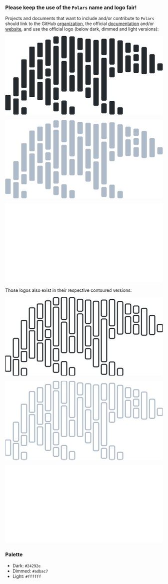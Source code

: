 ### Please keep the use of the `Polars` name and logo fair!

Projects and documents that want to include and/or contribute to `Polars` should link to
the GitHub [organization](https://github.com/pola-rs), the official [documentation]()
and/or [website](), and use the official logo (below dark, dimmed and light versions):

![Polars official logo (dark)](/logos/polars-logo-dark.svg)

![Polars official logo (dimmed)](/logos/polars-logo-dimmed.svg)

![Polars official logo (light)](/logos/polars-logo-light.svg)

Those logos also exist in their respective contoured versions:

![Polars official contoured logo (dark)](/logos/polars-logo-dark-contour.svg)

![Polars official contoured logo (dimmed)](/logos/polars-logo-dimmed-contour.svg)

![Polars official contoured logo (light)](/logos/polars-logo-light-contour.svg)

### Palette

* Dark: `#24292e`
* Dimmed: `#adbac7`
* Light: `#ffffff`

